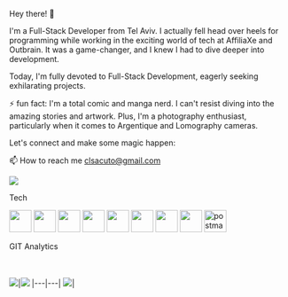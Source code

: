 
Hey there! 👋

I'm a Full-Stack Developer from Tel Aviv. I actually fell head over heels for programming while working in the exciting world of tech at AffiliaXe and Outbrain. It was a game-changer, and I knew I had to dive deeper into development. 

Today, I'm fully devoted to Full-Stack Development, eagerly seeking exhilarating projects. 

⚡ fun fact: I'm a total comic and manga nerd. I can't resist diving into the amazing stories and artwork. 
Plus, I'm a photography enthusiast, particularly when it comes to Argentique and Lomography cameras.

Let's connect and make some magic happen:

📫 How to reach me clsacuto@gmail.com

[<img src="https://img.shields.io/badge/linkedin-%230077B5.svg?&style=for-the-badge&logo=linkedin&logoColor=white" />](https://www.linkedin.com/in/claire-sacuto/)



Tech 



<img src="https://cdn.jsdelivr.net/gh/devicons/devicon/icons/javascript/javascript-original.svg" width=40  />
<img src="https://cdn.jsdelivr.net/gh/devicons/devicon/icons/react/react-original.svg" width=40   />
<img src="https://cdn.jsdelivr.net/gh/devicons/devicon/icons/redux/redux-original.svg" width=40   />        
<img src="https://cdn.jsdelivr.net/gh/devicons/devicon/icons/nodejs/nodejs-plain-wordmark.svg" width=40  />   
<img src="https://cdn.jsdelivr.net/gh/devicons/devicon/icons/firebase/firebase-plain.svg" width=40  />
<img src="https://cdn.jsdelivr.net/gh/devicons/devicon/icons/html5/html5-original.svg" width=40  />    
<img src="https://cdn.jsdelivr.net/gh/devicons/devicon/icons/bootstrap/bootstrap-original.svg" width=40 />
<img src="https://cdn.jsdelivr.net/gh/devicons/devicon/icons/git/git-original.svg" width=40 /> 
<img src="https://www.vectorlogo.zone/logos/getpostman/getpostman-icon.svg" alt="postman" width="40">

          

GIT Analytics

<br><br>
<img src="https://github-readme-stats.vercel.app/api?username=klair8&&show_icons=true&count_private=true&theme=github_dark">|<img src="https://github-readme-streak-stats.herokuapp.com/?user=klair8&theme=blueberry_duo"/>
|---|---|
<img src="https://github-readme-stats.vercel.app/api/top-langs/?username=klair8&layout=compact&theme=github_dark"/>|






